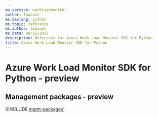 ```yaml
---
ms.service: workloadmonitor
author: lmazuel
ms.devlang: python
ms.topic: reference
ms.author: lmazuel
ms.data: 09/15/2022
description: Reference for Azure Work Load Monitor SDK for Python
title: Azure Work Load Monitor SDK for Python
---
```

# Azure Work Load Monitor SDK for Python - preview

## Management packages - preview
[!INCLUDE [mgmt-packages](work-load-monitor-mgmt-index.md)]